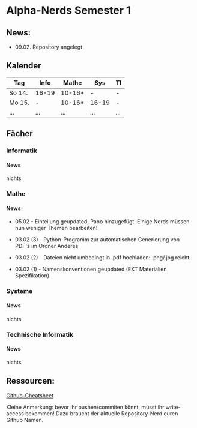 # Alpha-Nerds Semester 1

## News:

* 09.02. Repository angelegt

## Kalender


Tag   | Info | Mathe | Sys | TI
---   | ---  | ---   | --- |---
So 14.|16-19 |10-16* |-    |-
Mo 15.|-     |10-16* |16-19|-
...   |...   |...    |...  |...

## Fächer

### Informatik
#### News

nichts

### Mathe

#### News
* 05.02 - Einteilung geupdated, Pano hinzugefügt. Einige Nerds müssen nun weniger Themen bearbeiten!

* 03.02 (3) - Python-Programm zur automatischen Generierung von PDF's im Ordner Anderes

* 03.02 (2) - Dateien nicht umbedingt in .pdf hochladen: .png/.jpg reicht.

* 03.02 (1) - Namenskonventionen geupdated (EXT Materialien Spezifikation).

### Systeme
#### News

nichts

### Technische Informatik
#### News

nichts



## Ressourcen:
[Github-Cheatsheet](https://training.github.com/kit/downloads/github-git-cheat-sheet.pdf)


Kleine Anmerkung: bevor ihr pushen/commiten könnt, müsst ihr write-access bekommen! Dazu braucht der aktuelle Repository-Nerd euren Github Namen.
